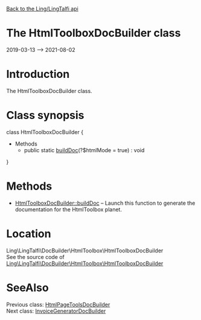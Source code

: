 [Back to the Ling/LingTalfi api](https://github.com/lingtalfi/LingTalfi/blob/master/doc/api/Ling/LingTalfi.md)



The HtmlToolboxDocBuilder class
================
2019-03-13 --> 2021-08-02






Introduction
============

The HtmlToolboxDocBuilder class.



Class synopsis
==============


class <span class="pl-k">HtmlToolboxDocBuilder</span>  {

- Methods
    - public static [buildDoc](https://github.com/lingtalfi/LingTalfi/blob/master/doc/api/Ling/LingTalfi/DocBuilder/HtmlToolbox/HtmlToolboxDocBuilder/buildDoc.md)(?$htmlMode = true) : void

}






Methods
==============

- [HtmlToolboxDocBuilder::buildDoc](https://github.com/lingtalfi/LingTalfi/blob/master/doc/api/Ling/LingTalfi/DocBuilder/HtmlToolbox/HtmlToolboxDocBuilder/buildDoc.md) &ndash; Launch this function to generate the documentation for the HtmlToolbox planet.





Location
=============
Ling\LingTalfi\DocBuilder\HtmlToolbox\HtmlToolboxDocBuilder<br>
See the source code of [Ling\LingTalfi\DocBuilder\HtmlToolbox\HtmlToolboxDocBuilder](https://github.com/lingtalfi/LingTalfi/blob/master/DocBuilder/HtmlToolbox/HtmlToolboxDocBuilder.php)



SeeAlso
==============
Previous class: [HtmlPageToolsDocBuilder](https://github.com/lingtalfi/LingTalfi/blob/master/doc/api/Ling/LingTalfi/DocBuilder/HtmlPageTools/HtmlPageToolsDocBuilder.md)<br>Next class: [InvoiceGeneratorDocBuilder](https://github.com/lingtalfi/LingTalfi/blob/master/doc/api/Ling/LingTalfi/DocBuilder/InvoiceGenerator/InvoiceGeneratorDocBuilder.md)<br>

